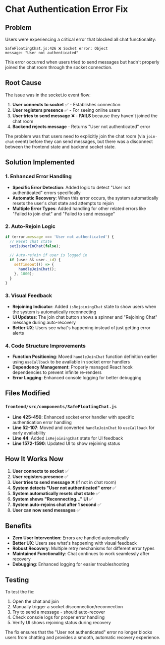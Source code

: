 # Chat Authentication Error Fix

## Problem
Users were experiencing a critical error that blocked all chat functionality:
```
SafeFloatingChat.js:426 ❌ Socket error: Object
message: "User not authenticated"
```

This error occurred when users tried to send messages but hadn't properly joined the chat room through the socket connection.

## Root Cause
The issue was in the socket.io event flow:

1. **User connects to socket** ✅ - Establishes connection
2. **User registers presence** ✅ - For seeing online users  
3. **User tries to send message** ❌ - **FAILS** because they haven't joined the chat room
4. **Backend rejects message** - Returns "User not authenticated" error

The problem was that users need to explicitly join the chat room (via `join-chat` event) before they can send messages, but there was a disconnect between the frontend state and backend socket state.

## Solution Implemented

### 1. Enhanced Error Handling
- **Specific Error Detection**: Added logic to detect "User not authenticated" errors specifically
- **Automatic Recovery**: When this error occurs, the system automatically resets the user's chat state and attempts to rejoin
- **Multiple Error Types**: Added handling for other related errors like "Failed to join chat" and "Failed to send message"

### 2. Auto-Rejoin Logic
```javascript
if (error.message === 'User not authenticated') {
  // Reset chat state
  setIsUserInChat(false);
  
  // Auto-rejoin if user is logged in
  if (user && user._id) {
    setTimeout(() => {
      handleJoinChat();
    }, 1000);
  }
}
```

### 3. Visual Feedback
- **Rejoining Indicator**: Added `isRejoiningChat` state to show users when the system is automatically reconnecting
- **UI Updates**: The join chat button shows a spinner and "Rejoining Chat" message during auto-recovery
- **Better UX**: Users see what's happening instead of just getting error alerts

### 4. Code Structure Improvements
- **Function Positioning**: Moved `handleJoinChat` function definition earlier using `useCallback` to be available in socket error handlers
- **Dependency Management**: Properly managed React hook dependencies to prevent infinite re-renders
- **Error Logging**: Enhanced console logging for better debugging

## Files Modified

### `frontend/src/components/SafeFloatingChat.js`
- **Line 425-450**: Enhanced socket error handler with specific authentication error handling
- **Line 52-107**: Moved and converted `handleJoinChat` to `useCallback` for early availability
- **Line 44**: Added `isRejoiningChat` state for UI feedback
- **Line 1572-1590**: Updated UI to show rejoining status

## How It Works Now

1. **User connects to socket** ✅
2. **User registers presence** ✅  
3. **User tries to send message** ❌ (if not in chat room)
4. **System detects "User not authenticated" error** ✅
5. **System automatically resets chat state** ✅
6. **System shows "Reconnecting..." UI** ✅
7. **System auto-rejoins chat after 1 second** ✅
8. **User can now send messages** ✅

## Benefits

- **Zero User Intervention**: Errors are handled automatically
- **Better UX**: Users see what's happening with visual feedback
- **Robust Recovery**: Multiple retry mechanisms for different error types
- **Maintained Functionality**: Chat continues to work seamlessly after recovery
- **Debugging**: Enhanced logging for easier troubleshooting

## Testing

To test the fix:
1. Open the chat and join
2. Manually trigger a socket disconnection/reconnection
3. Try to send a message - should auto-recover
4. Check console logs for proper error handling
5. Verify UI shows rejoining status during recovery

The fix ensures that the "User not authenticated" error no longer blocks users from chatting and provides a smooth, automatic recovery experience.